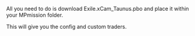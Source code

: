 All you need to do is download Exile.xCam_Taunus.pbo and place it within your MPmission folder.

This will give you the config and custom traders.

